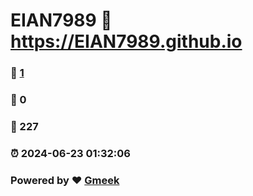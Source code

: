# EIAN7989 :link: https://EIAN7989.github.io 
### :page_facing_up: [1](https://EIAN7989.github.io/tag.html) 
### :speech_balloon: 0 
### :hibiscus: 227 
### :alarm_clock: 2024-06-23 01:32:06 
### Powered by :heart: [Gmeek](https://github.com/Meekdai/Gmeek)
